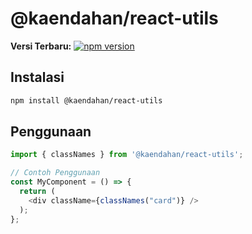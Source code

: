 # @kaendahan/react-utils

**Versi Terbaru:** [![npm version](https://badge.fury.io/js/%40kaendahan%2Freact-pagination.svg)](https://www.npmjs.com/package/@kaendahan/react-utils)

## Instalasi

```bash
npm install @kaendahan/react-utils
```

## Penggunaan

```javascript
import { classNames } from '@kaendahan/react-utils';

// Contoh Penggunaan
const MyComponent = () => {
  return (
    <div className={classNames("card")} />      
  );
};
